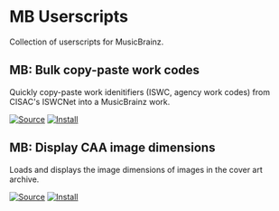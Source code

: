 # MB Userscripts
Collection of userscripts for MusicBrainz.

## MB: Bulk copy-paste work codes

Quickly copy-paste work idenitifiers (ISWC, agency work codes) from CISAC's ISWCNet into a MusicBrainz work.

[![Source](https://github.com/jerone/UserScripts/blob/master/_resources/Source-button.png)](https://github.com/ROpdebee/mb-userscripts/blob/main/mb_bulk_copy_work_codes.user.js)
[![Install](https://raw.github.com/jerone/UserScripts/master/_resources/Install-button.png)](https://github.com/ROpdebee/mb-userscripts/raw/main/mb_bulk_copy_work_codes.user.js)

## MB: Display CAA image dimensions

Loads and displays the image dimensions of images in the cover art archive.

[![Source](https://github.com/jerone/UserScripts/blob/master/_resources/Source-button.png)](https://github.com/ROpdebee/mb-userscripts/blob/main/mb_caa_dimensions.user.js)
[![Install](https://raw.github.com/jerone/UserScripts/master/_resources/Install-button.png)](https://github.com/ROpdebee/mb-userscripts/raw/main/mb_caa_dimensions.user.js)
